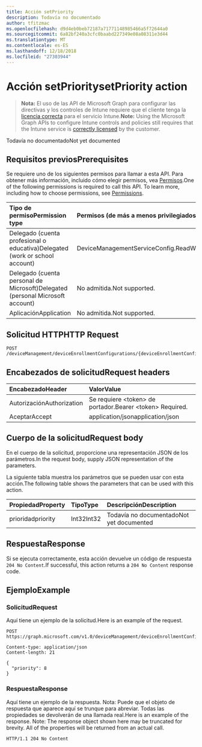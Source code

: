 ```yaml
---
title: Acción setPriority
description: Todavía no documentado
author: tfitzmac
ms.openlocfilehash: d9d4eb0beb72187a71771148985466a5f72644a0
ms.sourcegitcommit: 6a82bf240a3cfc0baabd227349e08a08311e3d44
ms.translationtype: MT
ms.contentlocale: es-ES
ms.lasthandoff: 12/18/2018
ms.locfileid: "27303944"
---
```

# <a name="setpriority-action"></a><span data-ttu-id="76ff4-103">Acción setPriority</span><span class="sxs-lookup"><span data-stu-id="76ff4-103">setPriority action</span></span>

> <span data-ttu-id="76ff4-104">**Nota:** El uso de las API de Microsoft Graph para configurar las directivas y los controles de Intune requiere que el cliente tenga la [licencia correcta](https://go.microsoft.com/fwlink/?linkid=839381) para el servicio Intune.</span><span class="sxs-lookup"><span data-stu-id="76ff4-104">**Note:** Using the Microsoft Graph APIs to configure Intune controls and policies still requires that the Intune service is [correctly licensed](https://go.microsoft.com/fwlink/?linkid=839381) by the customer.</span></span>

<span data-ttu-id="76ff4-105">Todavía no documentado</span><span class="sxs-lookup"><span data-stu-id="76ff4-105">Not yet documented</span></span>
## <a name="prerequisites"></a><span data-ttu-id="76ff4-106">Requisitos previos</span><span class="sxs-lookup"><span data-stu-id="76ff4-106">Prerequisites</span></span>
<span data-ttu-id="76ff4-p101">Se requiere uno de los siguientes permisos para llamar a esta API. Para obtener más información, incluido cómo elegir permisos, vea [Permisos](/graph/permissions-reference).</span><span class="sxs-lookup"><span data-stu-id="76ff4-p101">One of the following permissions is required to call this API. To learn more, including how to choose permissions, see [Permissions](/graph/permissions-reference).</span></span>

|<span data-ttu-id="76ff4-109">Tipo de permiso</span><span class="sxs-lookup"><span data-stu-id="76ff4-109">Permission type</span></span>|<span data-ttu-id="76ff4-110">Permisos (de más a menos privilegiados)</span><span class="sxs-lookup"><span data-stu-id="76ff4-110">Permissions (from most to least privileged)</span></span>|
|:---|:---|
|<span data-ttu-id="76ff4-111">Delegado (cuenta profesional o educativa)</span><span class="sxs-lookup"><span data-stu-id="76ff4-111">Delegated (work or school account)</span></span>|<span data-ttu-id="76ff4-112">DeviceManagementServiceConfig.ReadWrite.All</span><span class="sxs-lookup"><span data-stu-id="76ff4-112">DeviceManagementServiceConfig.ReadWrite.All</span></span>|
|<span data-ttu-id="76ff4-113">Delegado (cuenta personal de Microsoft)</span><span class="sxs-lookup"><span data-stu-id="76ff4-113">Delegated (personal Microsoft account)</span></span>|<span data-ttu-id="76ff4-114">No admitida.</span><span class="sxs-lookup"><span data-stu-id="76ff4-114">Not supported.</span></span>|
|<span data-ttu-id="76ff4-115">Aplicación</span><span class="sxs-lookup"><span data-stu-id="76ff4-115">Application</span></span>|<span data-ttu-id="76ff4-116">No admitida.</span><span class="sxs-lookup"><span data-stu-id="76ff4-116">Not supported.</span></span>|

## <a name="http-request"></a><span data-ttu-id="76ff4-117">Solicitud HTTP</span><span class="sxs-lookup"><span data-stu-id="76ff4-117">HTTP Request</span></span>
<!-- {
  "blockType": "ignored"
}
-->
``` http
POST /deviceManagement/deviceEnrollmentConfigurations/{deviceEnrollmentConfigurationId}/setPriority
```

## <a name="request-headers"></a><span data-ttu-id="76ff4-118">Encabezados de solicitud</span><span class="sxs-lookup"><span data-stu-id="76ff4-118">Request headers</span></span>
|<span data-ttu-id="76ff4-119">Encabezado</span><span class="sxs-lookup"><span data-stu-id="76ff4-119">Header</span></span>|<span data-ttu-id="76ff4-120">Valor</span><span class="sxs-lookup"><span data-stu-id="76ff4-120">Value</span></span>|
|:---|:---|
|<span data-ttu-id="76ff4-121">Autorización</span><span class="sxs-lookup"><span data-stu-id="76ff4-121">Authorization</span></span>|<span data-ttu-id="76ff4-122">Se requiere &lt;token&gt; de portador.</span><span class="sxs-lookup"><span data-stu-id="76ff4-122">Bearer &lt;token&gt; Required.</span></span>|
|<span data-ttu-id="76ff4-123">Aceptar</span><span class="sxs-lookup"><span data-stu-id="76ff4-123">Accept</span></span>|<span data-ttu-id="76ff4-124">application/json</span><span class="sxs-lookup"><span data-stu-id="76ff4-124">application/json</span></span>|

## <a name="request-body"></a><span data-ttu-id="76ff4-125">Cuerpo de la solicitud</span><span class="sxs-lookup"><span data-stu-id="76ff4-125">Request body</span></span>
<span data-ttu-id="76ff4-126">En el cuerpo de la solicitud, proporcione una representación JSON de los parámetros.</span><span class="sxs-lookup"><span data-stu-id="76ff4-126">In the request body, supply JSON representation of the parameters.</span></span>

<span data-ttu-id="76ff4-127">La siguiente tabla muestra los parámetros que se pueden usar con esta acción.</span><span class="sxs-lookup"><span data-stu-id="76ff4-127">The following table shows the parameters that can be used with this action.</span></span>

|<span data-ttu-id="76ff4-128">Propiedad</span><span class="sxs-lookup"><span data-stu-id="76ff4-128">Property</span></span>|<span data-ttu-id="76ff4-129">Tipo</span><span class="sxs-lookup"><span data-stu-id="76ff4-129">Type</span></span>|<span data-ttu-id="76ff4-130">Descripción</span><span class="sxs-lookup"><span data-stu-id="76ff4-130">Description</span></span>|
|:---|:---|:---|
|<span data-ttu-id="76ff4-131">prioridad</span><span class="sxs-lookup"><span data-stu-id="76ff4-131">priority</span></span>|<span data-ttu-id="76ff4-132">Int32</span><span class="sxs-lookup"><span data-stu-id="76ff4-132">Int32</span></span>|<span data-ttu-id="76ff4-133">Todavía no documentado</span><span class="sxs-lookup"><span data-stu-id="76ff4-133">Not yet documented</span></span>|



## <a name="response"></a><span data-ttu-id="76ff4-134">Respuesta</span><span class="sxs-lookup"><span data-stu-id="76ff4-134">Response</span></span>
<span data-ttu-id="76ff4-135">Si se ejecuta correctamente, esta acción devuelve un código de respuesta `204 No Content`.</span><span class="sxs-lookup"><span data-stu-id="76ff4-135">If successful, this action returns a `204 No Content` response code.</span></span>

## <a name="example"></a><span data-ttu-id="76ff4-136">Ejemplo</span><span class="sxs-lookup"><span data-stu-id="76ff4-136">Example</span></span>
### <a name="request"></a><span data-ttu-id="76ff4-137">Solicitud</span><span class="sxs-lookup"><span data-stu-id="76ff4-137">Request</span></span>
<span data-ttu-id="76ff4-138">Aquí tiene un ejemplo de la solicitud.</span><span class="sxs-lookup"><span data-stu-id="76ff4-138">Here is an example of the request.</span></span>
``` http
POST https://graph.microsoft.com/v1.0/deviceManagement/deviceEnrollmentConfigurations/{deviceEnrollmentConfigurationId}/setPriority

Content-type: application/json
Content-length: 21

{
  "priority": 8
}
```

### <a name="response"></a><span data-ttu-id="76ff4-139">Respuesta</span><span class="sxs-lookup"><span data-stu-id="76ff4-139">Response</span></span>
<span data-ttu-id="76ff4-p102">Aquí tiene un ejemplo de la respuesta. Nota: Puede que el objeto de respuesta que aparece aquí se trunque para abreviar. Todas las propiedades se devolverán de una llamada real.</span><span class="sxs-lookup"><span data-stu-id="76ff4-p102">Here is an example of the response. Note: The response object shown here may be truncated for brevity. All of the properties will be returned from an actual call.</span></span>
``` http
HTTP/1.1 204 No Content
```



